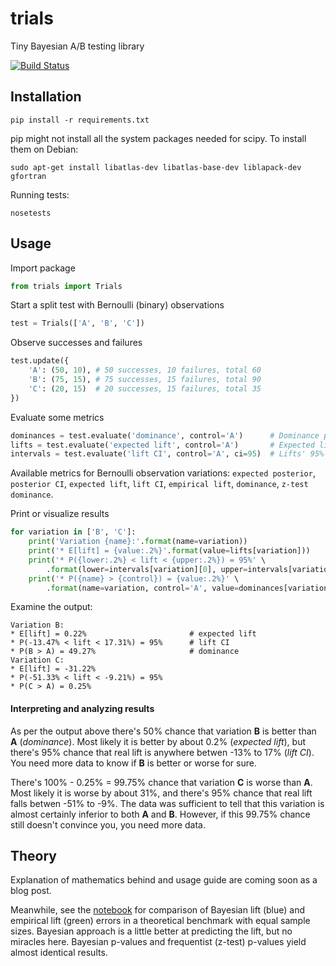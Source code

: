 trials
======
Tiny Bayesian A/B testing library

[![Build Status](https://travis-ci.org/bogdan-kulynych/trials.svg?branch=master)](https://travis-ci.org/bogdan-kulynych/trials)

## Installation

```
pip install -r requirements.txt
```

pip might not install all the system packages needed for scipy. To install them on Debian:

```
sudo apt-get install libatlas-dev libatlas-base-dev liblapack-dev gfortran
```

Running tests:

```
nosetests
```

## Usage

Import package

```python
from trials import Trials
```

Start a split test with Bernoulli (binary) observations
```python
test = Trials(['A', 'B', 'C'])
```

Observe successes and failures
```python
test.update({
    'A': (50, 10), # 50 successes, 10 failures, total 60
    'B': (75, 15), # 75 successes, 15 failures, total 90
    'C': (20, 15)  # 20 successes, 15 failures, total 35
})
```

Evaluate some metrics
```python
dominances = test.evaluate('dominance', control='A')      # Dominance probabilities P(X > A)
lifts = test.evaluate('expected lift', control='A')       # Expected lifts E[(X-A)/A]
intervals = test.evaluate('lift CI', control='A', ci=95)  # Lifts' 95%-credible intervals
```

Available metrics for Bernoulli observation variations: `expected posterior`, `posterior CI`, `expected lift`, `lift CI`, `empirical lift`, `dominance`, `z-test dominance`.

Print or visualize results
```python
for variation in ['B', 'C']:
    print('Variation {name}:'.format(name=variation))
    print('* E[lift] = {value:.2%}'.format(value=lifts[variation]))
    print('* P({lower:.2%} < lift < {upper:.2%}) = 95%' \
        .format(lower=intervals[variation][0], upper=intervals[variation][2]))
    print('* P({name} > {control}) = {value:.2%}' \
        .format(name=variation, control='A', value=dominances[variation]))
```

Examine the output:
```
Variation B:
* E[lift] = 0.22%                       # expected lift
* P(-13.47% < lift < 17.31%) = 95%      # lift CI
* P(B > A) = 49.27%                     # dominance
Variation C:
* E[lift] = -31.22%
* P(-51.33% < lift < -9.21%) = 95%
* P(C > A) = 0.25%
```

#### Interpreting and analyzing results

As per the output above there's 50% chance that variation **B** is better than **A** (*dominance*). Most likely it is better by about 0.2% (*expected lift*), but there's 95% chance that real lift is anywhere betwen -13% to 17% (*lift CI*). You need more data to know if **B** is better or worse for sure.

There's 100% - 0.25% = 99.75% chance that variation **C** is worse than **A**. Most likely it is worse by about 31%, and there's 95% chance that real lift falls betwen -51% to -9%. The data was sufficient to tell that this variation is almost certainly inferior to both **A** and **B**. However, if this 99.75% chance still doesn't convince you, you need more data.

## Theory
Explanation of mathematics behind and usage guide are coming soon as a blog post.

Meanwhile, see the [notebook](http://nbviewer.ipython.org/github/bogdan-kulynych/trials/blob/master/examples/benchmark.ipynb) for comparison of Bayesian lift (blue) and empirical lift (green) errors in a theoretical benchmark with equal sample sizes. Bayesian approach is a little better at predicting the lift, but no miracles here. Bayesian p-values and frequentist (z-test) p-values yield almost identical results.
